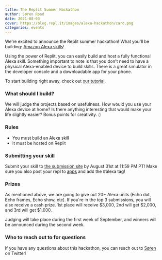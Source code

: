 ```yaml
---
title: The Replit Summer Hackathon
author: Søren Rood
date: 2021-08-03
cover: https://blog.repl.it/images/alexa-hackathon/card.png
categories: events
---
```


We're excited to announce the Replit summer hackathon! What you'll be building: [Amazon Alexa skills](https://www.amazon.com/alexa-skills/b?ie=UTF8&node=13727921011)!

Using the power of Replit, you can easily build and host a fully functional Alexa skill. Something important to note is that you don't need to have a physical Alexa-enabled device to build skills. There is a great simulator in the developer console and a downloadable app for your phone.

To start building right away, check out [our tutorial](https://blog.replit.com/replexa).

### What should I build?
We will judge the projects based on usefulness. How would you use your Alexa device at home? Is there anything interesting that would make your life slightly easier? Bonus points for creativity. :)

### Rules
- You must build an Alexa skill
- It must be hosted on Replit

### Submitting your skill
Submit your skill to [the submission site](https://Alexa-submission-site.sorenatreplit.repl.co) by August 31st at 11:59 PM PT! Make sure you also post your repl to [apps](https://replit.com/apps/alexa) and add the #alexa tag!

### Prizes
As mentioned above, we are going to give out 20~ Alexa units (Echo dot, Echo frames, Echo show, etc). If you're in the top 3 submissions, you will also receive a cash prize. 1st place will receive $3,000, 2nd will get $2,000, and 3rd will get $1,000.

Judging will take place during the first week of September, and winners will be announced during the second week.

### Who to reach out to for questions
If you have any questions about this hackathon, you can reach out to [Søren](https://twitter.com/roodsoren) on Twitter!